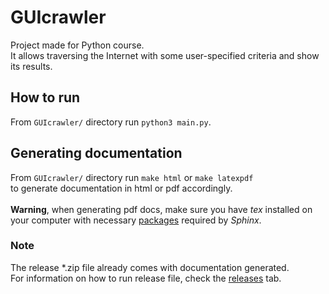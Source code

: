 # GUIcrawler
Project made for Python course.\
It allows traversing the Internet with some user-specified criteria and show its results.

## How to run
From `GUIcrawler/` directory run `python3 main.py`.

## Generating documentation
From `GUIcrawler/` directory run `make html` or `make latexpdf`\
to generate documentation in html or pdf accordingly.\
\
**Warning**, when generating pdf docs,
make sure you have *tex* installed on your computer
with necessary [packages](https://www.sphinx-doc.org/en/master/usage/builders/index.html#sphinx.builders.latex.LaTeXBuilder) required by *Sphinx*.

### Note
The release \*.zip file already comes with documentation generated.\
For information on how to run release file, check the [releases](https://github.com/pawel5z/GUIcrawler/releases) tab.
